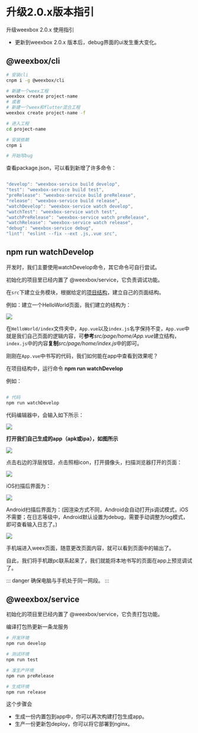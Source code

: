 # 升级2.0.x版本指引

升级weexbox 2.0.x 使用指引

- 更新到weexbox 2.0.x 版本后，debug界面的ui发生重大变化。

## @weexbox/cli

``` bash
# 安装cli
cnpm i -g @weexbox/cli

# 新建一个weex工程
weexbox create project-name
# 或者
# 新建一个weex和flutter混合工程
weexbox create project-name -f

# 进入工程
cd project-name

# 安装依赖
cnpm i

# 开始写bug
```

查看package.json，可以看到新增了许多命令：

``` js

"develop": "weexbox-service build develop",
"test": "weexbox-service build test",
"preRelease": "weexbox-service build preRelease",
"release": "weexbox-service build release",
"watchDevelop": "weexbox-service watch develop",
"watchTest": "weexbox-service watch test",
"watchPreRelease": "weexbox-service watch preRelease",
"watchRelease": "weexbox-service watch release",
"debug": "weexbox-service debug",
"lint": "eslint --fix --ext .js,.vue src",

```

<!-- develop: 构建开发包
test：单元测试
preRelease：构建预发布包
release：构建开发包
watchDevelop：开发weex页面，下面将详解
debug：开启debug页面，在命令watch中已经开启，无需再次打开
lint：代码格式化，统一风格，优化代码结构 -->

## npm run watchDevelop

开发时，我们主要使用watchDevelop命令，其它命令可自行尝试。

初始化的项目里已经内置了 @weexbox/service，它负责调试功能。

在`src`下建立业务模块，根据给定的[项目结构](https://aygtech.github.io/weexbox/guide/project.html)，建立自己的页面结构。

例如：建立一个HelloWorld页面，我们建立的结构为：

<img src="../.vuepress/public/helloWorld.png"/>

在`HelloWorld/index`文件夹中，`App.vue`以及`index.js`名字保持不变，`App.vue`中就是我们自己页面的逻辑内容，可**参考***src/page/home/App.vue*建立结构，`index.js`中的内容**复制***src/page/home/index.js*中的即可。

刚刚在`App.vue`中书写的代码，我们如何能在app中查看到效果呢？

在项目结构中，运行命令 **npm run watchDevelop**

例如：

```sh

# 代码
npm run watchDevelop

```

代码编辑器中，会输入如下所示：

<img src="../.vuepress/public/image/weexbox2.0/step1.png"/>

**打开我们自己生成的app（apk或ipa），如图所示**

<img src="../.vuepress/public/image/debugger/bug2.png"/>

点击右边的浮层按钮，点击照相icon，打开摄像头，扫描浏览器打开的页面：

<img src="../.vuepress/public/image/weexbox2.0/step2.png"/>

iOS扫描后界面为：

<img src="../.vuepress/public/image/weexbox2.0/step3.png"/>

Android扫描后界面为：(因渲染方式不同，Android会自动打开js调试模式，iOS不需要；在日志等级中，Android默认设置为debug，需要手动调整为log模式，即可查看输入日志了。)

<img src="../.vuepress/public/image/weexbox2.0/step4.png"/>

手机端进入weex页面，随意更改页面内容，就可以看到页面中的输出了。

自此，我们将手机跟pc联系起来了，我们就能将本地书写的页面在app上预览调试了。

::: danger
确保电脑与手机处于同一网段。
:::

## @weexbox/service

初始化的项目里已经内置了 @weexbox/service，它负责打包功能。

编译打包热更新一条龙服务

```sh
# 开发环境
npm run develop

# 测试环境
npm run test

# 准生产环境
npm run preRelease

# 生成环境
npm run release
```

这个步骤会

- 生成一份内置包到app中，你可以再次构建打包生成app。
- 生产一份更新包deploy，你可以将它部署到nginx。
